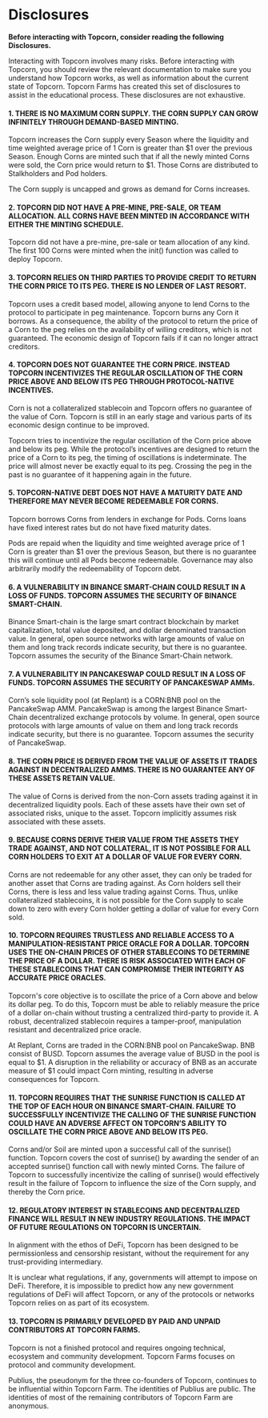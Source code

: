 # Disclosures

**Before interacting with Topcorn, consider reading the following Disclosures.**

Interacting with Topcorn involves many risks. Before interacting with Topcorn, you should review the relevant documentation to make sure you understand how Topcorn works, as well as information about the current state of Topcorn. Topcorn Farms has created this set of disclosures to assist in the educational process. These disclosures are not exhaustive.

#### **1. THERE IS NO MAXIMUM CORN SUPPLY. THE CORN SUPPLY CAN GROW INFINITELY THROUGH DEMAND-BASED MINTING.** <a href="#2-infinite-supply" id="2-infinite-supply"></a>

Topcorn increases the Corn supply every Season where the liquidity and time weighted average price of 1 Corn is greater than $1 over the previous Season. Enough Corns are minted such that if all the newly minted Corns were sold, the Corn price would return to $1. Those Corns are distributed to Stalkholders and Pod holders.

The Corn supply is uncapped and grows as demand for Corns increases.

#### **2. TOPCORN DID NOT HAVE A PRE-MINE, PRE-SALE, OR TEAM ALLOCATION. ALL CORNS HAVE BEEN MINTED IN ACCORDANCE WITH EITHER THE MINTING SCHEDULE.** <a href="#3-no-pre-mine" id="3-no-pre-mine"></a>

Topcorn did not have a pre-mine, pre-sale or team allocation of any kind. The first 100 Corns were minted when the init() function was called to deploy Topcorn.

#### **3. TOPCORN RELIES ON THIRD PARTIES TO PROVIDE CREDIT TO RETURN THE CORN PRICE TO ITS PEG. THERE IS NO LENDER OF LAST RESORT.** <a href="#4-credit-risk" id="4-credit-risk"></a>

Topcorn uses a credit based model, allowing anyone to lend Corns to the protocol to participate in peg maintenance. Topcorn burns any Corn it borrows. As a consequence, the ability of the protocol to return the price of a Corn to the peg relies on the availability of willing creditors, which is not guaranteed. The economic design of Topcorn fails if it can no longer attract creditors.

#### **4. TOPCORN DOES NOT GUARANTEE THE CORN PRICE. INSTEAD TOPCORN INCENTIVIZES THE REGULAR OSCILLATION OF THE CORN PRICE ABOVE AND BELOW ITS PEG THROUGH PROTOCOL-NATIVE INCENTIVES.** <a href="#5-oscillations" id="5-oscillations"></a>

Corn is not a collateralized stablecoin and Topcorn offers no guarantee of the value of Corn. Topcorn is still in an early stage and various parts of its economic design continue to be improved.

Topcorn tries to incentivize the regular oscillation of the Corn price above and below its peg. While the protocol’s incentives are designed to return the price of a Corn to its peg, the timing of oscillations is indeterminate. The price will almost never be exactly equal to its peg. Crossing the peg in the past is no guarantee of it happening again in the future.

#### **5. TOPCORN-NATIVE DEBT DOES NOT HAVE A MATURITY DATE AND THEREFORE MAY NEVER BECOME REDEEMABLE FOR CORNS.** <a href="#6-debt-maturity-risk" id="6-debt-maturity-risk"></a>

Topcorn borrows Corns from lenders in exchange for Pods. Corns loans have fixed interest rates but do not have fixed maturity dates.

Pods are repaid when the liquidity and time weighted average price of 1 Corn is greater than $1 over the previous Season, but there is no guarantee this will continue until all Pods become redeemable. Governance may also arbitrarily modify the redeemability of Topcorn debt.

#### **6. A VULNERABILITY IN BINANCE SMART-CHAIN COULD RESULT IN A LOSS OF FUNDS. TOPCORN ASSUMES THE SECURITY OF BINANCE SMART-CHAIN.** <a href="#10-stalk-governance-power" id="10-stalk-governance-power"></a>

Binance Smart-chain is the large smart contract blockchain by market capitalization, total value deposited, and dollar denominated transaction value. In general, open source networks with large amounts of value on them and long track records indicate security, but there is no guarantee. Topcorn assumes the security of the Binance Smart-Chain network.

#### **7. A VULNERABILITY IN PANCAKESWAP COULD RESULT IN A LOSS OF FUNDS. TOPCORN ASSUMES THE SECURITY OF PANCAKESWAP AMMs.** <a href="#12-curve-risk" id="12-curve-risk"></a>

Corn’s sole liquidity pool (at Replant) is a CORN:BNB pool on the PancakeSwap AMM. PancakeSwap is among the largest Binance Smart-Chain decentralized exchange protocols by volume. In general, open source protocols with large amounts of value on them and long track records indicate security, but there is no guarantee. Topcorn assumes the security of PancakeSwap.

#### **8. THE CORN PRICE IS DERIVED FROM THE VALUE OF ASSETS IT TRADES AGAINST IN DECENTRALIZED AMMS. THERE IS NO GUARANTEE ANY OF THESE ASSETS RETAIN VALUE.** <a href="#13-non-bean-liquidity-risk" id="13-non-bean-liquidity-risk"></a>

The value of Corns is derived from the non-Corn assets trading against it in decentralized liquidity pools. Each of these assets have their own set of associated risks, unique to the asset. Topcorn implicitly assumes risk associated with these assets.

#### **9. BECAUSE CORNS DERIVE THEIR VALUE FROM THE ASSETS THEY TRADE AGAINST, AND NOT COLLATERAL, IT IS NOT POSSIBLE FOR ALL CORN HOLDERS TO EXIT AT A DOLLAR OF VALUE FOR EVERY CORN.** <a href="#14-not-all-bean-holders-can-exit-at-a-dollar-of-value" id="14-not-all-bean-holders-can-exit-at-a-dollar-of-value"></a>

Corns are not redeemable for any other asset, they can only be traded for another asset that Corns are trading against. As Corn holders sell their Corns, there is less and less value trading against Corns. Thus, unlike collateralized stablecoins, it is not possible for the Corn supply to scale down to zero with every Corn holder getting a dollar of value for every Corn sold.

#### **10. TOPCORN REQUIRES TRUSTLESS AND RELIABLE ACCESS TO A MANIPULATION-RESISTANT PRICE ORACLE FOR A DOLLAR. TOPCORN USES THE ON-CHAIN PRICES OF OTHER STABLECOINS TO DETERMINE THE PRICE OF A DOLLAR. THERE IS RISK ASSOCIATED WITH EACH OF THESE STABLECOINS THAT CAN COMPROMISE THEIR INTEGRITY AS ACCURATE PRICE ORACLES.** <a href="#15-oracle-risk" id="15-oracle-risk"></a>

Topcorn's core objective is to oscillate the price of a Corn above and below its dollar peg. To do this, Topcorn must be able to reliably measure the price of a dollar on-chain without trusting a centralized third-party to provide it. A robust, decentralized stablecoin requires a tamper-proof, manipulation resistant and decentralized price oracle.

At Replant, Corns are traded in the CORN:BNB pool on PancakeSwap. BNB consist of BUSD. Topcorn assumes the average value of BUSD in the pool is equal to $1. A disruption in the reliability or accuracy of BNB as an accurate measure of $1 could impact Corn minting, resulting in adverse consequences for Topcorn.

#### **11. TOPCORN REQUIRES THAT THE SUNRISE FUNCTION IS CALLED AT THE TOP OF EACH HOUR ON BINANCE SMART-CHAIN. FAILURE TO SUCCESSFULLY INCENTIVIZE THE CALLING OF THE SUNRISE FUNCTION COULD HAVE AN ADVERSE AFFECT ON TOPCORN’S ABILITY TO OSCILLATE THE CORN PRICE ABOVE AND BELOW ITS PEG.** <a href="#16-sunrise-incentivization-risk" id="16-sunrise-incentivization-risk"></a>

Corns and/or Soil are minted upon a successful call of the sunrise() function. Topcorn covers the cost of sunrise() by awarding the sender of an accepted sunrise() function call with newly minted Corns. The failure of Topcorn to successfully incentivize the calling of sunrise() would effectively result in the failure of Topcorn to influence the size of the Corn supply, and thereby the Corn price.

#### **12. REGULATORY INTEREST IN STABLECOINS AND DECENTRALIZED FINANCE WILL RESULT IN NEW INDUSTRY REGULATIONS. THE IMPACT OF FUTURE REGULATIONS ON TOPCORN IS UNCERTAIN.** <a href="#20-regulatory-risk" id="20-regulatory-risk"></a>

In alignment with the ethos of DeFi, Topcorn has been designed to be permissionless and censorship resistant, without the requirement for any trust-providing intermediary.

It is unclear what regulations, if any, governments will attempt to impose on DeFi. Therefore, it is impossible to predict how any new government regulations of DeFi will affect Topcorn, or any of the protocols or networks Topcorn relies on as part of its ecosystem.

#### **13. TOPCORN IS PRIMARILY DEVELOPED BY PAID AND UNPAID CONTRIBUTORS AT TOPCORN FARMS.** <a href="#21-contributor-risk" id="21-contributor-risk"></a>

Topcorn is not a finished protocol and requires ongoing technical, ecosystem and community development. Topcorn Farms focuses on protocol and community development.

Publius, the pseudonym for the three co-founders of Topcorn, continues to be influential within Topcorn Farm. The identities of Publius are public. The identities of most of the remaining contributors of Topcorn Farm are anonymous.
